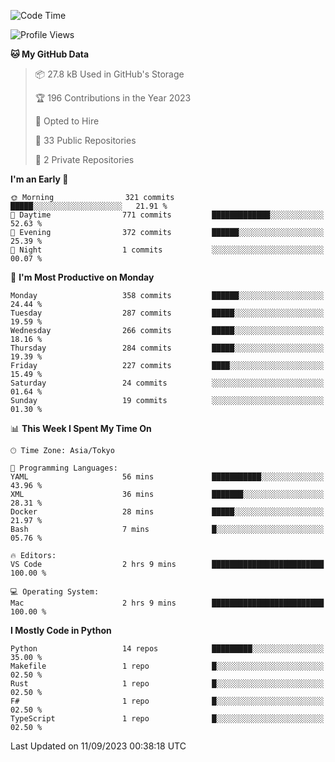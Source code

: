 <!--START_SECTION:waka-->
![Code Time](http://img.shields.io/badge/Code%20Time-709%20hrs%205%20mins-blue)

![Profile Views](http://img.shields.io/badge/Profile%20Views-0-blue)

**🐱 My GitHub Data** 

> 📦 27.8 kB Used in GitHub's Storage 
 > 
> 🏆 196 Contributions in the Year 2023
 > 
> 💼 Opted to Hire
 > 
> 📜 33 Public Repositories 
 > 
> 🔑 2 Private Repositories 
 > 
**I'm an Early 🐤** 

```text
🌞 Morning                321 commits         █████░░░░░░░░░░░░░░░░░░░░   21.91 % 
🌆 Daytime                771 commits         █████████████░░░░░░░░░░░░   52.63 % 
🌃 Evening                372 commits         ██████░░░░░░░░░░░░░░░░░░░   25.39 % 
🌙 Night                  1 commits           ░░░░░░░░░░░░░░░░░░░░░░░░░   00.07 % 
```
📅 **I'm Most Productive on Monday** 

```text
Monday                   358 commits         ██████░░░░░░░░░░░░░░░░░░░   24.44 % 
Tuesday                  287 commits         █████░░░░░░░░░░░░░░░░░░░░   19.59 % 
Wednesday                266 commits         █████░░░░░░░░░░░░░░░░░░░░   18.16 % 
Thursday                 284 commits         █████░░░░░░░░░░░░░░░░░░░░   19.39 % 
Friday                   227 commits         ████░░░░░░░░░░░░░░░░░░░░░   15.49 % 
Saturday                 24 commits          ░░░░░░░░░░░░░░░░░░░░░░░░░   01.64 % 
Sunday                   19 commits          ░░░░░░░░░░░░░░░░░░░░░░░░░   01.30 % 
```


📊 **This Week I Spent My Time On** 

```text
🕑︎ Time Zone: Asia/Tokyo

💬 Programming Languages: 
YAML                     56 mins             ███████████░░░░░░░░░░░░░░   43.96 % 
XML                      36 mins             ███████░░░░░░░░░░░░░░░░░░   28.31 % 
Docker                   28 mins             █████░░░░░░░░░░░░░░░░░░░░   21.97 % 
Bash                     7 mins              █░░░░░░░░░░░░░░░░░░░░░░░░   05.76 % 

🔥 Editors: 
VS Code                  2 hrs 9 mins        █████████████████████████   100.00 % 

💻 Operating System: 
Mac                      2 hrs 9 mins        █████████████████████████   100.00 % 
```

**I Mostly Code in Python** 

```text
Python                   14 repos            █████████░░░░░░░░░░░░░░░░   35.00 % 
Makefile                 1 repo              █░░░░░░░░░░░░░░░░░░░░░░░░   02.50 % 
Rust                     1 repo              █░░░░░░░░░░░░░░░░░░░░░░░░   02.50 % 
F#                       1 repo              █░░░░░░░░░░░░░░░░░░░░░░░░   02.50 % 
TypeScript               1 repo              █░░░░░░░░░░░░░░░░░░░░░░░░   02.50 % 
```




 Last Updated on 11/09/2023 00:38:18 UTC
<!--END_SECTION:waka-->
